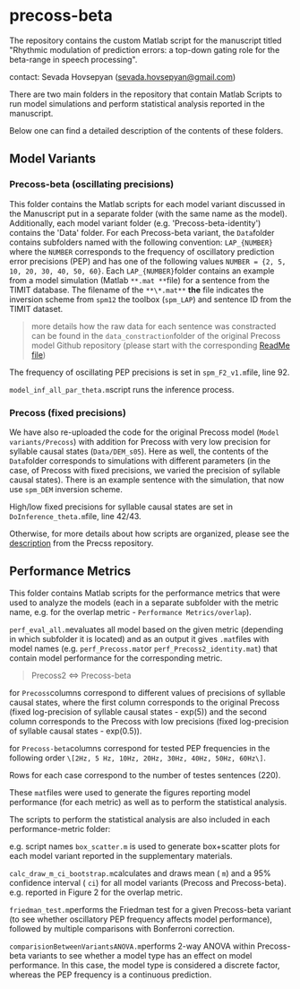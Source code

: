 # precoss-beta

The repository contains the custom Matlab script for the manuscript titled "Rhythmic modulation of prediction errors: a top-down gating role for the beta-range in speech processing".

contact: Sevada Hovsepyan (sevada.hovsepyan@gmail.com)

There are two main folders in the repository that contain Matlab Scripts to run model simulations and perform statistical analysis reported in the manuscript.

Below one can find a detailed description of the contents of these folders.


## Model Variants

### Precoss-beta (oscillating precisions)

This folder contains the Matlab scripts for each model variant discussed in the Manuscript put in a separate folder (with the same name as the model). Additionally, each model variant folder (e.g. 'Precoss-beta-identity') contains the 'Data' folder. For each Precoss-beta variant, the `Data`folder contains subfolders named with the following convention: `LAP_{NUMBER}` where the `NUMBER` corresponds to the frequency of oscillatory prediction error precisions (PEP) and has one of the following values `NUMBER = {2, 5, 10, 20, 30, 40, 50, 60}`. Each `LAP_{NUMBER}`folder contains an example from a model simulation (Matlab `**.mat **`file) for a sentence from the TIMIT database. The filename of the `**\*.mat**` **the** file indicates the inversion scheme from `spm12` the toolbox (`spm_LAP`) and sentence ID from the TIMIT dataset. 

> more details how the raw data for each sentence was constracted can be found in the `data_constraction`folder of the original Precoss model Github repository (please start with the corresponding [ReadMe file](https://github.com/sevadah/precoss/blob/master/data_construction/Readme.md))

The frequency of oscillating PEP precisions is set in `spm_F2_v1.m`file, line 92.

`model_inf_all_par_theta.m`script runs the inference process.

### Precoss (fixed precisions)

We have also re-uploaded the code for the original Precoss model (`Model variants/Precoss`) with addition for Precoss with very low precision for syllable causal states (`Data/DEM_s05`). Here as well, the contents of the `Data`folder corresponds to simulations with different parameters (in the case, of Precoss with fixed precisions, we varied the precision of syllable causal states). There is an example sentence with the simulation, that now use `spm_DEM` inversion scheme.


High/low fixed precisions for syllable causal states are set in `DoInference_theta.m`file, line 42/43.



Otherwise, for more details about how scripts are organized, please see the [description](https://github.com/sevadah/precoss/blob/master/full_simulations/Readme.md) from the Precss repository.


## Performance Metrics



This folder contains Matlab scripts for the performance metrics that were used to analyze the models (each in a separate subfolder with the metric name, e.g. for the overlap metric - `Performance Metrics/overlap`).



`perf_eval_all.m`evaluates all model based on the given metric (depending in which subfolder it is located) and as an output it gives  `.mat`files with model names (e.g. `perf_Precoss.mat`or `perf_Precoss2_identity.mat`) that contain model performance for the corresponding metric.

> Precoss2 <=> Precoss-beta

for `Precoss`columns correspond to different values of precisions of syllable causal states, where the first column corresponds to the original Precoss (fixed log-precision of syllable causal states - exp(5)) and the second column corresponds to the Precoss with low precisions (fixed log-precision of syllable causal states - exp(0.5)).


for `Precoss-beta`columns correspond for tested PEP frequencies in the following order `\[2Hz, 5 Hz, 10Hz, 20Hz, 30Hz, 40Hz, 50Hz, 60Hz\]`.



Rows for each case correspond to the number of testes sentences (220).



These `mat`files were used to generate the figures reporting model performance (for each metric) as well as to perform the statistical analysis.



The scripts to perform the statistical analysis are also included in each performance-metric folder:



e.g. script names `box_scatter.m` is used to generate box+scatter plots for each model variant reported in the supplementary materials.



`calc_draw_m_ci_bootstrap.m`calculates and draws mean ( `m`) and a 95% confidence interval ( `ci`) for all model variants (Precoss and Precoss-beta). e.g. reported in Figure 2 for the overlap metric.


`friedman_test.m`performs the Friedman test for a given Precoss-beta variant (to see whether oscillatory PEP frequency affects model performance), followed by multiple comparisons with Bonferroni correction. 


`comparisionBetweenVariantsANOVA.m`performs 2-way ANOVA within Precoss-beta variants to see whether a model type has an effect on model performance. In this case, the model type is considered a discrete factor, whereas the PEP frequency is a continuous prediction. 
